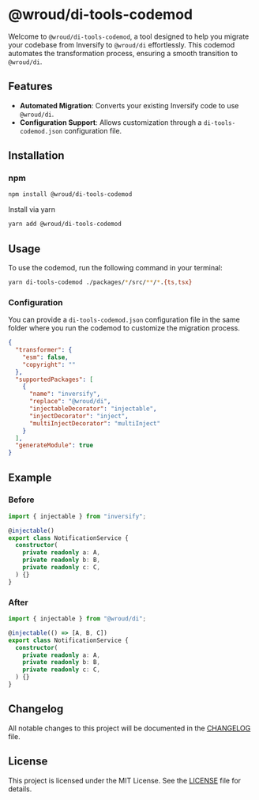 # @wroud/di-tools-codemod

Welcome to `@wroud/di-tools-codemod`, a tool designed to help you migrate your codebase from Inversify to `@wroud/di` effortlessly. This codemod automates the transformation process, ensuring a smooth transition to `@wroud/di`.

## Features

- **Automated Migration**: Converts your existing Inversify code to use `@wroud/di`.
- **Configuration Support**: Allows customization through a `di-tools-codemod.json` configuration file.

## Installation

### npm

```sh
npm install @wroud/di-tools-codemod
```

Install via yarn

```sh
yarn add @wroud/di-tools-codemod
```

## Usage

To use the codemod, run the following command in your terminal:

```sh
yarn di-tools-codemod ./packages/*/src/**/*.{ts,tsx}
```

### Configuration

You can provide a `di-tools-codemod.json` configuration file in the same folder where you run the codemod to customize the migration process.

```json
{
  "transformer": {
    "esm": false,
    "copyright": ""
  },
  "supportedPackages": [
    {
      "name": "inversify",
      "replace": "@wroud/di",
      "injectableDecorator": "injectable",
      "injectDecorator": "inject",
      "multiInjectDecorator": "multiInject"
    }
  ],
  "generateModule": true
}
```

## Example

### Before

```ts
import { injectable } from "inversify";

@injectable()
export class NotificationService {
  constructor(
    private readonly a: A,
    private readonly b: B,
    private readonly c: C,
  ) {}
}
```

### After

```ts
import { injectable } from "@wroud/di";

@injectable(() => [A, B, C])
export class NotificationService {
  constructor(
    private readonly a: A,
    private readonly b: B,
    private readonly c: C,
  ) {}
}
```

## Changelog

All notable changes to this project will be documented in the [CHANGELOG](./CHANGELOG.md) file.

## License

This project is licensed under the MIT License. See the [LICENSE](./LICENSE) file for details.
